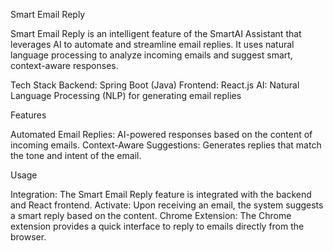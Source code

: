 Smart Email Reply

Smart Email Reply is an intelligent feature of the SmartAI Assistant that leverages AI to automate and streamline email replies. It uses natural language processing to analyze incoming emails and suggest smart, context-aware responses.

Tech Stack
Backend: Spring Boot (Java)
Frontend: React.js
AI: Natural Language Processing (NLP) for generating email replies

Features

Automated Email Replies: AI-powered responses based on the content of incoming emails.
Context-Aware Suggestions: Generates replies that match the tone and intent of the email.


Usage

Integration: The Smart Email Reply feature is integrated with the backend and React frontend.
Activate: Upon receiving an email, the system suggests a smart reply based on the content.
Chrome Extension: The Chrome extension provides a quick interface to reply to emails directly from the browser.
